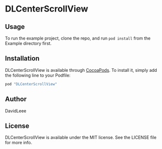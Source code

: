 # DLCenterScrollView

## Usage

To run the example project, clone the repo, and run `pod install` from the Example directory first.

## Installation

DLCenterScrollView is available through [CocoaPods](http://cocoapods.org). To install
it, simply add the following line to your Podfile:

```ruby
pod "DLCenterScrollView"
```

## Author

DavidLeee

## License

DLCenterScrollView is available under the MIT license. See the LICENSE file for more info.
